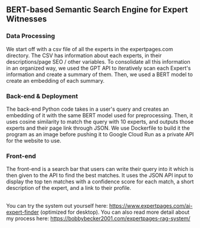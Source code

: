 <h2>BERT-based Semantic Search Engine for Expert Witnesses</h2>

<h3>Data Processing</h3>
We start off with a csv file of all the experts in the expertpages.com directory. The CSV has information about each experts, in their descriptions/page SEO / other variables. To consolidate all this information in an organized way, we used the GPT API to iteratively scan each Expert's information and create a summary of them. Then, we used a BERT model to create an embedding of each summary.

<h3>Back-end & Deployment</h3>
The back-end Python code takes in a user's query and creates an embedding of it with the same BERT model used for preprocessing. Then, it uses  cosine similarity to match the query with 10 experts, and outputs those experts and their page link through JSON. We use Dockerfile to build it the program as an image before pushing it to Google Cloud Run as a private API for the website to use.

<h3>Front-end</h3>
The front-end is a search bar that users can write their query into it which is then given to the API to find the best matches. It uses the JSON API input to display the top ten matches with a confidence score for each match, a short description of the expert, and a link to their profile.<br><br>


You can try the system out yourself here: https://www.expertpages.com/ai-expert-finder (optimized for desktop). You can also read more detail about my process here: https://bobbybecker2001.com/expertpages-rag-system/
